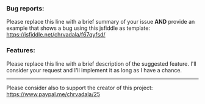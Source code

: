 ### Bug reports:
Please replace this line with a brief summary of your issue **AND** provide an example that shows a bug using this jsfiddle as template:
https://jsfiddle.net/chrvadala/f67qyfsd/

### Features:
Please replace this line with a brief description of the suggested feature.
I'll consider your request and I'll implement it as long as I have a chance.

------------------------------------------------------------------------------------------
Please consider also to support the creator of this project: https://www.paypal.me/chrvadala/25
